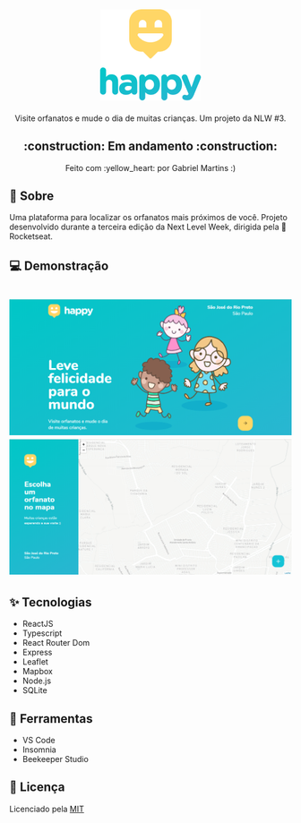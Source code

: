 <h2 align="center"> <img alt="HappyLogo" title="#Logo" src="./assets/logo.png" /> </h2>
<p align="center">
  Visite orfanatos e mude o dia de muitas crianças. Um projeto da NLW #3.
  <h2 align="center"> <b> :construction: Em andamento :construction: </b> </h2>
  <p align="center"> Feito com :yellow_heart: por Gabriel Martins :) </p>
</p>

## :email: Sobre
Uma plataforma para localizar os orfanatos mais próximos de você. 
Projeto desenvolvido durante a terceira edição da Next Level Week, dirigida pela :rocket: Rocketseat.

## :computer: Demonstração
<h1 align="center">
  <img alt="HappyLanding" title="#Landing" src="./assets/landing.png" />
  <img alt="HappyMap" title="#OrphanagesMap" src="./assets/orphanages-map.png" />
</h1>

<!-- ## Funcionalidades
- [x] Localização no mapa
- [x] Cadastro de orfanatos -->

## :sparkles: Tecnologias 
- ReactJS
- Typescript
- React Router Dom
- Express
- Leaflet
- Mapbox
- Node.js
- SQLite

## :wrench: Ferramentas
- VS Code
- Insomnia
- Beekeeper Studio

<!-- ## Instalação -->

## :page_with_curl: Licença
Licenciado pela <a href="./LICENSE.md"> MIT </a>

